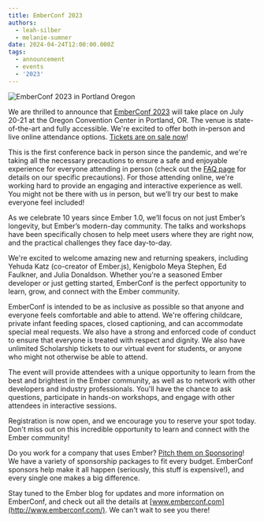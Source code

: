 ```yaml
---
title: EmberConf 2023
authors:
  - leah-silber
  - melanie-sumner
date: 2024-04-24T12:00:00.000Z
tags:
  - announcement
  - events
  - '2023'
---
```


![EmberConf 2023 in Portland Oregon](https://blog.emberjs.com/images/blog/emberconf-2023.png)


We are thrilled to announce that [EmberConf 2023](https://www.emberconf.com) will take place on July 20-21 at the Oregon Convention Center in Portland, OR. The venue is state-of-the-art and fully accessible. We're excited to offer both in-person and live online attendance options. [Tickets are on sale now](http://www.emberconf.com)!

This is the first conference back in person since the pandemic, and we're taking all the necessary precautions to ensure a safe and enjoyable experience for everyone attending in person (check out the [FAQ page](https://www.emberconf.com/faqs) for details on our specific precautions). For those attending online, we're working hard to provide an engaging and interactive experience as well. You might not be there with us in person, but we’ll try our best to make everyone feel included!

As we celebrate 10 years since Ember 1.0, we’ll focus on not just Ember’s longevity, but Ember’s modern-day community. The talks and workshops have been specifically chosen to help meet users where they are right now, and the practical challenges they face day-to-day.

We're excited to welcome amazing new and returning speakers, including Yehuda Katz (co-creator of Ember.js), Kenigbolo Meya Stephen, Ed Faulkner, and Julia Donaldson. Whether you're a seasoned Ember developer or just getting started, EmberConf is the perfect opportunity to learn, grow, and connect with the Ember community.

EmberConf is intended to be as inclusive as possible so that anyone and everyone feels comfortable and able to attend. We're offering childcare, private infant feeding spaces, closed captioning, and can accommodate special meal requests. We also have a strong and enforced code of conduct to ensure that everyone is treated with respect and dignity. We also have unlimited Scholarship tickets to our virtual event for students, or anyone who might not otherwise be able to attend.

The event will provide attendees with a unique opportunity to learn from the best and brightest in the Ember community, as well as to network with other developers and industry professionals. You'll have the chance to ask questions, participate in hands-on workshops, and engage with other attendees in interactive sessions.

Registration is now open, and we encourage you to reserve your spot today. Don't miss out on this incredible opportunity to learn and connect with the Ember community! 

Do you work for a company that uses Ember? [Pitch them on Sponsoring](https://www.emberconf.com/become-a-sponsor)! We have a variety of sponsorship packages to fit every budget. EmberConf sponsors help make it all happen (seriously, this stuff is expensive!), and every single one makes a big difference.

Stay tuned to the Ember blog for updates and more information on EmberConf, and check out all the details at [www.emberconf.com](http://www.emberconf.com/). We can't wait to see you there!
